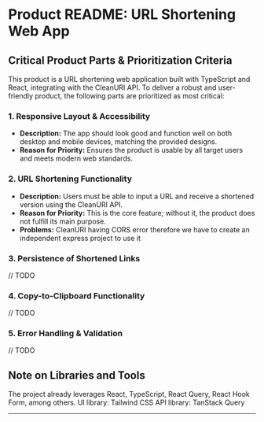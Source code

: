 # Product README: URL Shortening Web App

## Critical Product Parts & Prioritization Criteria

This product is a URL shortening web application built with TypeScript and React, integrating with the CleanURI API. To deliver a robust and user-friendly product, the following parts are prioritized as most critical:

### 1. Responsive Layout & Accessibility

- **Description:** The app should look good and function well on both desktop and mobile devices, matching the provided designs.
- **Reason for Priority:** Ensures the product is usable by all target users and meets modern web standards.

### 2. URL Shortening Functionality

- **Description:** Users must be able to input a URL and receive a shortened version using the CleanURI API.
- **Reason for Priority:** This is the core feature; without it, the product does not fulfill its main purpose.
- **Problems:** CleanURI having CORS error therefore we have to create an independent express project to use it

### 3. Persistence of Shortened Links
// TODO

### 4. Copy-to-Clipboard Functionality
// TODO

### 5. Error Handling & Validation
// TODO

## Note on Libraries and Tools

The project already leverages React, TypeScript, React Query, React Hook Form, among others.
UI library: Tailwind CSS
API library: TanStack Query

---
